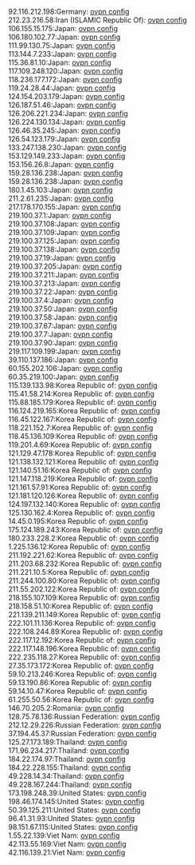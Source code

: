 92.116.212.198:Germany: [ovpn config](vpn/92_116_212_198.ovpn)  
212.23.216.58:Iran (ISLAMIC Republic Of): [ovpn config](vpn/212_23_216_58.ovpn)  
106.155.15.175:Japan: [ovpn config](vpn/106_155_15_175.ovpn)  
106.180.102.77:Japan: [ovpn config](vpn/106_180_102_77.ovpn)  
111.99.130.75:Japan: [ovpn config](vpn/111_99_130_75.ovpn)  
113.144.7.233:Japan: [ovpn config](vpn/113_144_7_233.ovpn)  
115.36.81.10:Japan: [ovpn config](vpn/115_36_81_10.ovpn)  
117.109.248.120:Japan: [ovpn config](vpn/117_109_248_120.ovpn)  
118.236.177.172:Japan: [ovpn config](vpn/118_236_177_172.ovpn)  
119.24.28.44:Japan: [ovpn config](vpn/119_24_28_44.ovpn)  
124.154.203.179:Japan: [ovpn config](vpn/124_154_203_179.ovpn)  
126.187.51.46:Japan: [ovpn config](vpn/126_187_51_46.ovpn)  
126.206.221.234:Japan: [ovpn config](vpn/126_206_221_234.ovpn)  
126.224.130.134:Japan: [ovpn config](vpn/126_224_130_134.ovpn)  
126.46.35.245:Japan: [ovpn config](vpn/126_46_35_245.ovpn)  
126.54.123.179:Japan: [ovpn config](vpn/126_54_123_179.ovpn)  
133.247.138.230:Japan: [ovpn config](vpn/133_247_138_230.ovpn)  
153.129.149.233:Japan: [ovpn config](vpn/153_129_149_233.ovpn)  
153.156.26.8:Japan: [ovpn config](vpn/153_156_26_8.ovpn)  
159.28.136.238:Japan: [ovpn config](vpn/159_28_136_238.ovpn)  
159.28.136.238:Japan: [ovpn config](vpn/159_28_136_238.ovpn)  
180.1.45.103:Japan: [ovpn config](vpn/180_1_45_103.ovpn)  
211.2.61.235:Japan: [ovpn config](vpn/211_2_61_235.ovpn)  
217.178.170.155:Japan: [ovpn config](vpn/217_178_170_155.ovpn)  
219.100.37.1:Japan: [ovpn config](vpn/219_100_37_1.ovpn)  
219.100.37.108:Japan: [ovpn config](vpn/219_100_37_108.ovpn)  
219.100.37.109:Japan: [ovpn config](vpn/219_100_37_109.ovpn)  
219.100.37.125:Japan: [ovpn config](vpn/219_100_37_125.ovpn)  
219.100.37.138:Japan: [ovpn config](vpn/219_100_37_138.ovpn)  
219.100.37.19:Japan: [ovpn config](vpn/219_100_37_19.ovpn)  
219.100.37.205:Japan: [ovpn config](vpn/219_100_37_205.ovpn)  
219.100.37.211:Japan: [ovpn config](vpn/219_100_37_211.ovpn)  
219.100.37.213:Japan: [ovpn config](vpn/219_100_37_213.ovpn)  
219.100.37.22:Japan: [ovpn config](vpn/219_100_37_22.ovpn)  
219.100.37.4:Japan: [ovpn config](vpn/219_100_37_4.ovpn)  
219.100.37.50:Japan: [ovpn config](vpn/219_100_37_50.ovpn)  
219.100.37.58:Japan: [ovpn config](vpn/219_100_37_58.ovpn)  
219.100.37.67:Japan: [ovpn config](vpn/219_100_37_67.ovpn)  
219.100.37.7:Japan: [ovpn config](vpn/219_100_37_7.ovpn)  
219.100.37.90:Japan: [ovpn config](vpn/219_100_37_90.ovpn)  
219.117.109.199:Japan: [ovpn config](vpn/219_117_109_199.ovpn)  
39.110.137.186:Japan: [ovpn config](vpn/39_110_137_186.ovpn)  
60.155.202.106:Japan: [ovpn config](vpn/60_155_202_106.ovpn)  
60.35.219.100:Japan: [ovpn config](vpn/60_35_219_100.ovpn)  
115.139.133.98:Korea Republic of: [ovpn config](vpn/115_139_133_98.ovpn)  
115.41.58.214:Korea Republic of: [ovpn config](vpn/115_41_58_214.ovpn)  
115.88.185.179:Korea Republic of: [ovpn config](vpn/115_88_185_179.ovpn)  
116.124.219.165:Korea Republic of: [ovpn config](vpn/116_124_219_165.ovpn)  
116.45.122.167:Korea Republic of: [ovpn config](vpn/116_45_122_167.ovpn)  
118.221.152.7:Korea Republic of: [ovpn config](vpn/118_221_152_7.ovpn)  
118.45.136.109:Korea Republic of: [ovpn config](vpn/118_45_136_109.ovpn)  
119.201.4.69:Korea Republic of: [ovpn config](vpn/119_201_4_69.ovpn)  
121.129.47.178:Korea Republic of: [ovpn config](vpn/121_129_47_178.ovpn)  
121.138.132.121:Korea Republic of: [ovpn config](vpn/121_138_132_121.ovpn)  
121.140.51.16:Korea Republic of: [ovpn config](vpn/121_140_51_16.ovpn)  
121.147.118.219:Korea Republic of: [ovpn config](vpn/121_147_118_219.ovpn)  
121.161.57.91:Korea Republic of: [ovpn config](vpn/121_161_57_91.ovpn)  
121.181.120.126:Korea Republic of: [ovpn config](vpn/121_181_120_126.ovpn)  
124.197.132.140:Korea Republic of: [ovpn config](vpn/124_197_132_140.ovpn)  
125.130.162.4:Korea Republic of: [ovpn config](vpn/125_130_162_4.ovpn)  
14.45.0.195:Korea Republic of: [ovpn config](vpn/14_45_0_195.ovpn)  
175.124.189.243:Korea Republic of: [ovpn config](vpn/175_124_189_243.ovpn)  
180.233.228.2:Korea Republic of: [ovpn config](vpn/180_233_228_2.ovpn)  
1.225.136.12:Korea Republic of: [ovpn config](vpn/1_225_136_12.ovpn)  
211.192.221.62:Korea Republic of: [ovpn config](vpn/211_192_221_62.ovpn)  
211.203.68.232:Korea Republic of: [ovpn config](vpn/211_203_68_232.ovpn)  
211.221.10.5:Korea Republic of: [ovpn config](vpn/211_221_10_5.ovpn)  
211.244.100.80:Korea Republic of: [ovpn config](vpn/211_244_100_80.ovpn)  
211.55.202.122:Korea Republic of: [ovpn config](vpn/211_55_202_122.ovpn)  
218.155.107.109:Korea Republic of: [ovpn config](vpn/218_155_107_109.ovpn)  
218.158.51.10:Korea Republic of: [ovpn config](vpn/218_158_51_10.ovpn)  
221.139.211.149:Korea Republic of: [ovpn config](vpn/221_139_211_149.ovpn)  
222.101.11.136:Korea Republic of: [ovpn config](vpn/222_101_11_136.ovpn)  
222.108.244.89:Korea Republic of: [ovpn config](vpn/222_108_244_89.ovpn)  
222.117.12.192:Korea Republic of: [ovpn config](vpn/222_117_12_192.ovpn)  
222.117.148.196:Korea Republic of: [ovpn config](vpn/222_117_148_196.ovpn)  
222.235.118.27:Korea Republic of: [ovpn config](vpn/222_235_118_27.ovpn)  
27.35.173.172:Korea Republic of: [ovpn config](vpn/27_35_173_172.ovpn)  
59.10.213.246:Korea Republic of: [ovpn config](vpn/59_10_213_246.ovpn)  
59.13.190.86:Korea Republic of: [ovpn config](vpn/59_13_190_86.ovpn)  
59.14.10.47:Korea Republic of: [ovpn config](vpn/59_14_10_47.ovpn)  
61.255.50.56:Korea Republic of: [ovpn config](vpn/61_255_50_56.ovpn)  
146.70.205.2:Romania: [ovpn config](vpn/146_70_205_2.ovpn)  
128.75.78.136:Russian Federation: [ovpn config](vpn/128_75_78_136.ovpn)  
212.12.29.226:Russian Federation: [ovpn config](vpn/212_12_29_226.ovpn)  
37.194.45.37:Russian Federation: [ovpn config](vpn/37_194_45_37.ovpn)  
125.27.173.189:Thailand: [ovpn config](vpn/125_27_173_189.ovpn)  
171.96.234.217:Thailand: [ovpn config](vpn/171_96_234_217.ovpn)  
184.22.174.97:Thailand: [ovpn config](vpn/184_22_174_97.ovpn)  
184.22.228.155:Thailand: [ovpn config](vpn/184_22_228_155.ovpn)  
49.228.14.34:Thailand: [ovpn config](vpn/49_228_14_34.ovpn)  
49.228.167.244:Thailand: [ovpn config](vpn/49_228_167_244.ovpn)  
173.198.248.39:United States: [ovpn config](vpn/173_198_248_39.ovpn)  
198.46.174.145:United States: [ovpn config](vpn/198_46_174_145.ovpn)  
50.39.125.211:United States: [ovpn config](vpn/50_39_125_211.ovpn)  
96.41.31.93:United States: [ovpn config](vpn/96_41_31_93.ovpn)  
98.151.67.115:United States: [ovpn config](vpn/98_151_67_115.ovpn)  
1.55.22.139:Viet Nam: [ovpn config](vpn/1_55_22_139.ovpn)  
42.113.55.169:Viet Nam: [ovpn config](vpn/42_113_55_169.ovpn)  
42.116.139.21:Viet Nam: [ovpn config](vpn/42_116_139_21.ovpn)  

